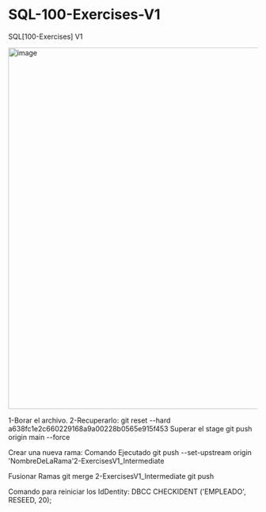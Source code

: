 # SQL-100-Exercises-V1
SQL[100-Exercises] V1

<img width="1360" height="731" alt="image" src="https://github.com/user-attachments/assets/78d69186-ae5e-4dfb-a137-a0a4bca408de" />



1-Borar el archivo.
2-Recuperarlo:
git reset --hard a638fc1e2c660229168a9a00228b0565e915f453
Superar el stage
git push origin main --force

Crear una nueva rama:
Comando Ejecutado git push --set-upstream origin 'NombreDeLaRama'2-ExercisesV1_Intermediate

Fusionar Ramas
git merge 2-ExercisesV1_Intermediate
git push

Comando para reiniciar los IdDentity:
DBCC CHECKIDENT ('EMPLEADO', RESEED, 20);

